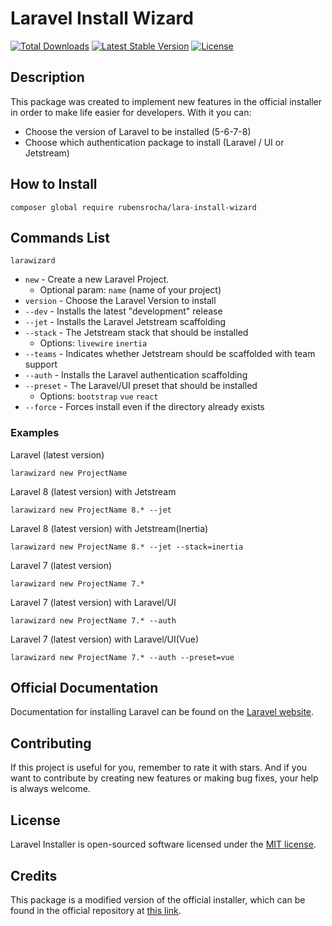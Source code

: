 # Laravel Install Wizard

<a href="https://packagist.org/packages/rubensrocha/lara-install-wizzard"><img src="https://poser.pugx.org/rubensrocha/lara-install-wizzard/d/total.svg" alt="Total Downloads"></a>
<a href="https://packagist.org/packages/rubensrocha/lara-install-wizzard"><img src="https://poser.pugx.org/rubensrocha/lara-install-wizzard/v/stable.svg" alt="Latest Stable Version"></a>
<a href="https://packagist.org/packages/rubensrocha/lara-install-wizzard"><img src="https://poser.pugx.org/rubensrocha/lara-install-wizzard/license.svg" alt="License"></a>

## Description

This package was created to implement new features in the official installer in order to make life easier for developers. With it you can:

- Choose the version of Laravel to be installed (5-6-7-8)
- Choose which authentication package to install (Laravel / UI or Jetstream)

## How to Install

`composer global require rubensrocha/lara-install-wizard`

## Commands List

 `larawizard`
 - `new` - Create a new Laravel Project. 
   - Optional param: `name` (name of your project)
 - `version` - Choose the Laravel Version to install
 - `--dev` - Installs the latest "development" release
 - `--jet` - Installs the Laravel Jetstream scaffolding
 - `--stack` - The Jetstream stack that should be installed
   - Options: `livewire` `inertia`
 - `--teams` - Indicates whether Jetstream should be scaffolded with team support
 - `--auth` - Installs the Laravel authentication scaffolding
 - `--preset` - The Laravel/UI preset that should be installed
   - Options: `bootstrap` `vue` `react`
 - `--force` - Forces install even if the directory already exists
 
### Examples

Laravel (latest version)

`larawizard new ProjectName`

Laravel 8 (latest version) with Jetstream

`larawizard new ProjectName 8.* --jet`

Laravel 8 (latest version) with Jetstream(Inertia)

`larawizard new ProjectName 8.* --jet --stack=inertia`

Laravel 7 (latest version)

`larawizard new ProjectName 7.*`

Laravel 7 (latest version) with Laravel/UI

`larawizard new ProjectName 7.* --auth`

Laravel 7 (latest version) with Laravel/UI(Vue)

`larawizard new ProjectName 7.* --auth --preset=vue`

## Official Documentation

Documentation for installing Laravel can be found on the [Laravel website](https://laravel.com/docs#installing-laravel).

## Contributing

If this project is useful for you, remember to rate it with stars. And if you want to contribute by creating new features or making bug fixes, your help is always welcome.

## License

Laravel Installer is open-sourced software licensed under the [MIT license](LICENSE.md).

## Credits

This package is a modified version of the official installer, which can be found in the official repository at [this link](https://github.com/laravel/installer).
